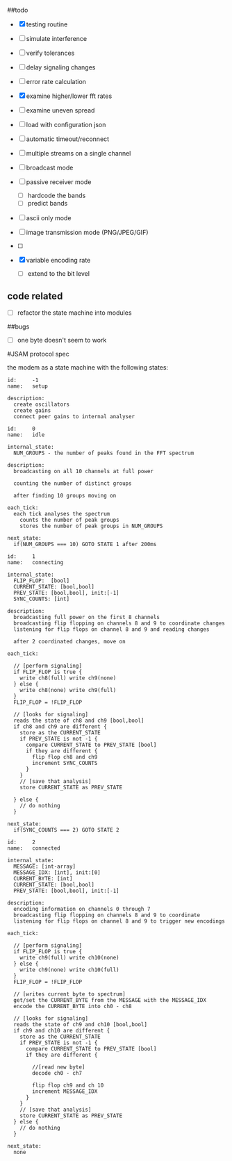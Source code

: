 ##todo

- [x] testing routine
- [ ] simulate interference
- [ ] verify tolerances
- [ ] delay signaling changes
- [ ] error rate calculation

- [x] examine higher/lower fft rates

- [ ] examine uneven spread

- [ ] load with configuration json

- [ ] automatic timeout/reconnect
- [ ] multiple streams on a single channel
- [ ] broadcast mode



- [ ] passive receiver mode
  -[ ] hardcode the bands
  -[ ] predict bands
- [ ] ascii only mode
- [ ] image transmission mode (PNG/JPEG/GIF)
- [ ]
- [x] variable encoding rate
  - [ ] extend to the bit level


## code related
- [ ] refactor the state machine into modules


##bugs

- [ ] one byte doesn't seem to work


#JSAM protocol spec

the modem as a state machine with the following states:

```
id:     -1
name:   setup

description:
  create oscillators
  create gains
  connect peer gains to internal analyser

```

```
id:     0
name:   idle

internal_state:
  NUM_GROUPS - the number of peaks found in the FFT spectrum

description:
  broadcasting on all 10 channels at full power

  counting the number of distinct groups

  after finding 10 groups moving on

each_tick:
  each tick analyses the spectrum
    counts the number of peak groups
    stores the number of peak groups in NUM_GROUPS

next_state:
  if(NUM_GROUPS === 10) GOTO STATE 1 after 200ms

```

```
id:     1
name:   connecting

internal_state:
  FLIP_FLOP:  [bool]
  CURRENT_STATE: [bool,bool]
  PREV_STATE: [bool,bool], init:[-1]
  SYNC_COUNTS: [int]

description:
  broadcasting full power on the first 8 channels
  broadcasting flip flopping on channels 8 and 9 to coordinate changes
  listening for flip flops on channel 8 and 9 and reading changes

  after 2 coordinated changes, move on

each_tick:

  // [perform signaling]
  if FLIP_FLOP is true {
    write ch8(full) write ch9(none)
  } else {
    write ch8(none) write ch9(full)
  }
  FLIP_FLOP = !FLIP_FLOP

  // [looks for signaling]
  reads the state of ch8 and ch9 [bool,bool]
  if ch8 and ch9 are different {
    store as the CURRENT_STATE
    if PREV_STATE is not -1 {
      compare CURRENT_STATE to PREV_STATE [bool]
      if they are different {
        flip flop ch8 and ch9
        increment SYNC_COUNTS
      }
    }
    // [save that analysis]
    store CURRENT_STATE as PREV_STATE

  } else {
    // do nothing
  }

next_state:
  if(SYNC_COUNTS === 2) GOTO STATE 2

```







```
id:     2
name:   connected

internal_state:
  MESSAGE: [int-array]
  MESSAGE_IDX: [int], init:[0]
  CURRENT_BYTE: [int]
  CURRENT_STATE: [bool,bool]
  PREV_STATE: [bool,bool], init:[-1]

description:
  encoding information on channels 0 through 7
  broadcasting flip flopping on channels 8 and 9 to coordinate
  listening for flip flops on channel 8 and 9 to trigger new encodings

each_tick:

  // [perform signaling]
  if FLIP_FLOP is true {
    write ch9(full) write ch10(none)
  } else {
    write ch9(none) write ch10(full)
  }
  FLIP_FLOP = !FLIP_FLOP

  // [writes current byte to spectrum]
  get/set the CURRENT_BYTE from the MESSAGE with the MESSAGE_IDX
  encode the CURRENT_BYTE into ch0 - ch8

  // [looks for signaling]
  reads the state of ch9 and ch10 [bool,bool]
  if ch9 and ch10 are different {
    store as the CURRENT_STATE
    if PREV_STATE is not -1 {
      compare CURRENT_STATE to PREV_STATE [bool]
      if they are different {

        //[read new byte]
        decode ch0 - ch7

        flip flop ch9 and ch 10
        increment MESSAGE_IDX
      }
    }
    // [save that analysis]
    store CURRENT_STATE as PREV_STATE
  } else {
    // do nothing
  }

next_state:
  none

```
